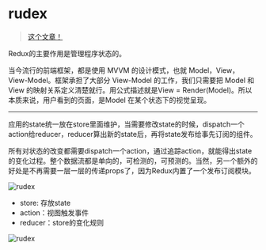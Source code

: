 # rudex

> [这个文章！](https://segmentfault.com/a/1190000015367584)

Redux的主要作用是管理程序状态的。

当今流行的前端框架，都是使用 MVVM 的设计模式，也就 Model，View，View-Model。框架承担了大部分 View-Model 的工作，我们只需要把 Model 和 View 的映射关系定义清楚就行。用公式描述就是View = Render(Model)。所以本质来说，用户看到的页面，是Model 在某个状态下的视觉呈现。

---
应用的state统一放在store里面维护，当需要修改state的时候，dispatch一个action给reducer，reducer算出新的state后，再将state发布给事先订阅的组件。

所有对状态的改变都需要dispatch一个action，通过追踪action，就能得出state的变化过程。整个数据流都是单向的，可检测的，可预测的。当然，另一个额外的好处是不再需要一层一层的传递props了，因为Redux内置了一个发布订阅模块。

![rudex](https://segmentfault.com/img/bVbnAc6?w=638&h=479)

* store: 存放state
* action：视图触发事件
* reducer：store的变化规则

![rudex](https://user-images.githubusercontent.com/20694238/55489471-8d5e5a00-5664-11e9-8ec9-25a13f9bdeae.png)
